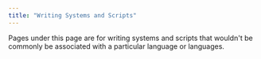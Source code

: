 ```yaml
---
title: "Writing Systems and Scripts"
---
```


<!--Insert that a writing system is-->

Pages under this page are for writing systems and scripts that wouldn't be commonly be associated with a particular language or languages.
